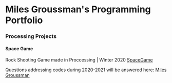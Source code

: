 # Miles Groussman's Programming Portfolio

###  Processing Projects 

#### Space Game

Rock Shooting Game made in Proccessing | Winter 2020 
[SpaceGame](file:///Users/9598290/Documents/SpaceGame%20image%20.png)

Questions addressing codes during 2020-2021 will be answered here: [Miles Groussman](mailto:milesgroussman@gmail.com) 
